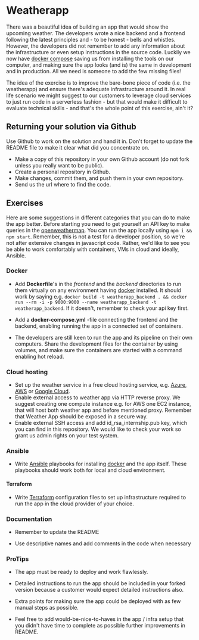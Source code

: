 # Weatherapp

There was a beautiful idea of building an app that would show the upcoming weather. The developers wrote a nice backend and a frontend following the latest principles and - to be honest - bells and whistles. However, the developers did not remember to add any information about the infrastructure or even setup instructions in the source code.
Luckily we now have [docker compose](https://docs.docker.com/compose/) saving us from installing the tools on our computer, and making sure the app looks (and is) the same in development and in production. All we need is someone to add the few missing files!

The idea of the exercise is to improve the bare-bone piece of code (i.e. the weatherapp) and ensure there's adequate infrastructure around it. 
In real life scenario we might suggest to our customers to leverage cloud services to just run code in a serverless fashion - but that would make it difficult to evaluate technical skills - and that's the whole point of this exercise, ain't it? 


## Returning your solution via Github
Use Github to work on the solution and hand it in. Don't forget to update the README file to make it clear what did you concentrate on.

* Make a copy of this repository in your own Github account (do not fork unless you really want to be public).
* Create a personal repository in Github.
* Make changes, commit them, and push them in your own repository.
* Send us the url where to find the code.

## Exercises

Here are some suggestions in different categories that you can do to make the app better. Before starting you need to get yourself an API key to make queries in the [openweathermap](http://openweathermap.org/). You can run the app locally using `npm i && npm start`.
Remember, this is not a test for a developer position, so we're not after extensive changes in javascript code. Rather, we'd like to see you be able to work comfortably with containers, VMs in cloud and ideally, Ansible.

### Docker

* Add **Dockerfile**'s in the *frontend* and the *backend* directories to run them virtually on any environment having [docker](https://www.docker.com/) installed. It should work by saying e.g. `docker build -t weatherapp_backend . && docker run --rm -i -p 9000:9000 --name weatherapp_backend -t weatherapp_backend`. If it doesn't, remember to check your api key first.

* Add a **docker-compose.yml** -file connecting the frontend and the backend, enabling running the app in a connected set of containers.

* The developers are still keen to run the app and its pipeline on their own computers. Share the development files for the container by using volumes, and make sure the containers are started with a command enabling hot reload.

### Cloud hosting

* Set up the weather service in a free cloud hosting service, e.g. [Azure](https://azure.microsoft.com/en-us/free/), [AWS](https://aws.amazon.com/free/) or [Google Cloud](https://cloud.google.com/free/).
* Enable external access to weather app via HTTP reverse proxy. We suggest creating one compute instance e.g. for AWS one EC2 instance, that will host both weather app and before mentioned proxy. Remember that Weather App should be exposed in a secure way.
* Enable external SSH access and add id_rsa_internship.pub key, which you can find in this repository. We would like to check your work so grant us admin rights on your test system.

### Ansible

* Write [Ansible](http://docs.ansible.com/ansible/intro.html) playbooks for installing [docker](https://www.docker.com/) and the app itself. These playbooks should work both for local and cloud environment.

#### Terraform

* Write [Terraform](https://www.terraform.io/) configuration files to set up infrastructure required to run the app in the cloud provider of your choice.

### Documentation

* Remember to update the README

* Use descriptive names and add comments in the code when necessary

### ProTips

* The app must be ready to deploy and work flawlessly.

* Detailed instructions to run the app should be included in your forked version because a customer would expect detailed instructions also.

* Extra points for making sure the app could be deployed with as few manual steps as possible.

* Feel free to add would-be-nice-to-haves in the app / infra setup that you didn't have time to complete as possible further improvements in README.
